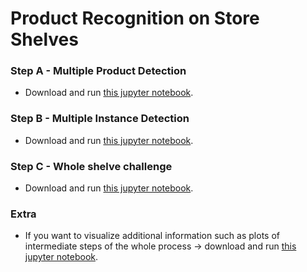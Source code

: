 # Product Recognition on Store Shelves


### Step A - Multiple Product Detection
- Download and run [this jupyter notebook](https://github.com/lucamarini22/Product-Recognition-on-Store-Shelves/blob/main/stepA.ipynb).


### Step B - Multiple Instance Detection
- Download and run [this jupyter notebook](https://github.com/lucamarini22/Product-Recognition-on-Store-Shelves/blob/main/stepB.ipynb).


### Step C - Whole shelve challenge
- Download and run [this jupyter notebook](https://github.com/lucamarini22/Product-Recognition-on-Store-Shelves/blob/main/stepC.ipynb).

### Extra
- If you want to visualize additional information such as plots of intermediate steps of the whole process -> download and run [this jupyter notebook](https://github.com/lucamarini22/Product-Recognition-on-Store-Shelves/blob/main/Product_Recognition_on_Store_Shelves.ipynb).